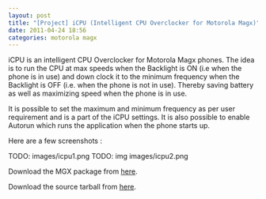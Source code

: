 ```yaml
---
layout: post
title: "[Project] iCPU (Intelligent CPU Overclocker for Motorola Magx)"
date: 2011-04-24 18:56
categories: motorola magx
---
```


iCPU is an intelligent CPU Overclocker for Motorola Magx phones. The idea is to run the CPU at max speeds when the Backlight is ON (i.e when the phone is in use) and down clock it to the minimum frequency when the Backlight is OFF (i.e. when the phone is not in use). Thereby saving battery as well as maximizing speed when the phone is in use.

It is possible to set the maximum and minimum frequency as per user requirement and is a part of the iCPU settings. It is also possible to enable Autorun which runs the application when the phone starts up.

Here are a few screenshots :

TODO: images/icpu1.png
TODO: img images/icpu2.png

Download the MGX package from [here](http://dl.dropbox.com/u/12319078/iCPU.mgx).

Download the source tarball from [here](http://dl.dropbox.com/u/12319078/iCPU.tar.gz).

